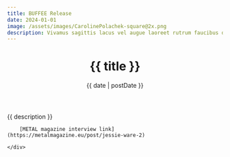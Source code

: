 ```yaml
---
title: BUFFEE Release
date: 2024-01-01
image: /assets/images/CarolinePolachek-square@2x.png
description: Vivamus sagittis lacus vel augue laoreet rutrum faucibus dolor auctor. Cras mattis consectetur purus sit amet fermentum. Nulla vitae elit libero, a pharetra augue. Aenean eu leo quam. Pellentesque ornare sem lacinia quam venenatis vestibulum. Duis mollis, est non commodo luctus, nisi erat porttitor ligula, eget lacinia odio sem nec elit. Fusce dapibus, tellus ac cursus commodo, tortor mauris condimentum nibh, ut fermentum massa justo sit amet risus. Praesent commodo cursus magna, vel scelerisque nisl consectetur et.
---
```



<header class="sectionMargin pt4">
    <h1 class="mb3 mt0">{{ title }}</h1>
    <time class="f6 ttu tracked gray">{{ date | postDate }}</time>
</header>



<div class="sectionMargin pb4">
    <div class="measure pt4">
        {{ description }}

        [METAL magazine interview link](https://metalmagazine.eu/post/jessie-ware-2)

    </div>
</div>